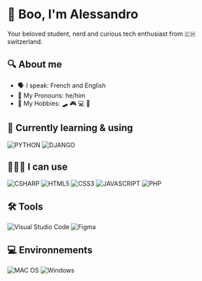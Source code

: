 # 👻 **Boo**, I'm Alessandro <!--(https://alessdangelo.github.io)-->

<p>Your beloved student, nerd and curious tech enthusiast from 🇨🇭 switzerland.</p>

## 🔍 About me

- 🗣️ I speak: French and English
- 🤠 My Pronouns: he/him
- 🎯 My Hobbies: 🛹 🎮 💻 📖

## 🧠 Currently learning & using

<p>
<img alt="PYTHON" src="https://img.shields.io/badge/Python-14354C?style=for-the-badge&logo=python&logoColor=white" /> 
<img alt="DJANGO" src="https://img.shields.io/badge/Django-092E20?style=for-the-badge&logo=django&logoColor=white" /> </kbd>
</p>

## 🧑🏻‍💻 I can use

<p>
<img  alt="CSHARP" src="https://img.shields.io/badge/C%23-239120?style=for-the-badge&logo=c-sharp&logoColor=white" />
<img  alt="HTML5" src="https://img.shields.io/badge/HTML5-E34F26?style=for-the-badge&logo=html5&logoColor=white" />
<img  alt="CSS3" src="https://img.shields.io/badge/CSS-0078D4?&style=for-the-badge&logo=css3&logoColor=white" />
<img alt="JAVASCRIPT" src="https://img.shields.io/badge/JavaScript-F7DF1E?style=for-the-badge&logo=JavaScript&logoColor=white" />
<img alt="PHP" src="https://img.shields.io/badge/PHP-777BB4?style=for-the-badge&logo=php&logoColor=white" />
</p>

## 🛠 Tools

<p>
<img alt="Visual Studio Code" src="https://img.shields.io/badge/VS_Code-0078D4?style=for-the-badge&logo=visual%20studio%20code&logoColor=white" />
<img alt="Figma" src="https://img.shields.io/badge/Figma-F24E1E?style=for-the-badge&logo=figma&logoColor=white" />
</p>

## 💻 Environnements

<p>
<img  alt="MAC OS" src="https://img.shields.io/badge/mac%20os-000000?style=for-the-badge&logo=apple&logoColor=white"/>
<img  alt="Windows" src="https://img.shields.io/badge/Windows-0078D6?style=for-the-badge&logo=windows&logoColor=white" />
</p>
